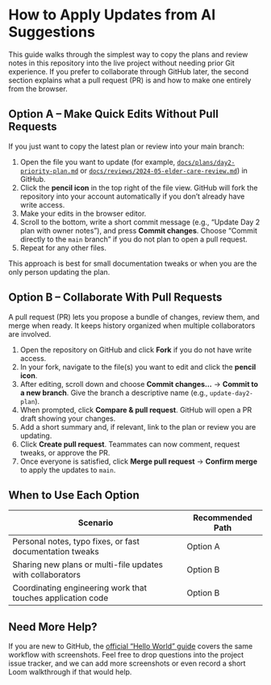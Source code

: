 # How to Apply Updates from AI Suggestions

This guide walks through the simplest way to copy the plans and review notes in this repository into the live project without needing prior Git experience. If you prefer to collaborate through GitHub later, the second section explains what a pull request (PR) is and how to make one entirely from the browser.

## Option A – Make Quick Edits Without Pull Requests

If you just want to copy the latest plan or review into your main branch:

1. Open the file you want to update (for example, [`docs/plans/day2-priority-plan.md`](../plans/day2-priority-plan.md) or [`docs/reviews/2024-05-elder-care-review.md`](../reviews/2024-05-elder-care-review.md)) in GitHub.
2. Click the **pencil icon** in the top right of the file view. GitHub will fork the repository into your account automatically if you don’t already have write access.
3. Make your edits in the browser editor.
4. Scroll to the bottom, write a short commit message (e.g., “Update Day 2 plan with owner notes”), and press **Commit changes**. Choose “Commit directly to the `main` branch” if you do not plan to open a pull request.
5. Repeat for any other files.

This approach is best for small documentation tweaks or when you are the only person updating the plan.

## Option B – Collaborate With Pull Requests

A pull request (PR) lets you propose a bundle of changes, review them, and merge when ready. It keeps history organized when multiple collaborators are involved.

1. Open the repository on GitHub and click **Fork** if you do not have write access.
2. In your fork, navigate to the file(s) you want to edit and click the **pencil icon**.
3. After editing, scroll down and choose **Commit changes…** → **Commit to a new branch**. Give the branch a descriptive name (e.g., `update-day2-plan`).
4. When prompted, click **Compare & pull request**. GitHub will open a PR draft showing your changes.
5. Add a short summary and, if relevant, link to the plan or review you are updating.
6. Click **Create pull request**. Teammates can now comment, request tweaks, or approve the PR.
7. Once everyone is satisfied, click **Merge pull request** → **Confirm merge** to apply the updates to `main`.

## When to Use Each Option

| Scenario | Recommended Path |
| --- | --- |
| Personal notes, typo fixes, or fast documentation tweaks | Option A |
| Sharing new plans or multi-file updates with collaborators | Option B |
| Coordinating engineering work that touches application code | Option B |

## Need More Help?

If you are new to GitHub, the [official “Hello World” guide](https://docs.github.com/en/get-started/start-your-journey/hello-world) covers the same workflow with screenshots. Feel free to drop questions into the project issue tracker, and we can add more screenshots or even record a short Loom walkthrough if that would help.

